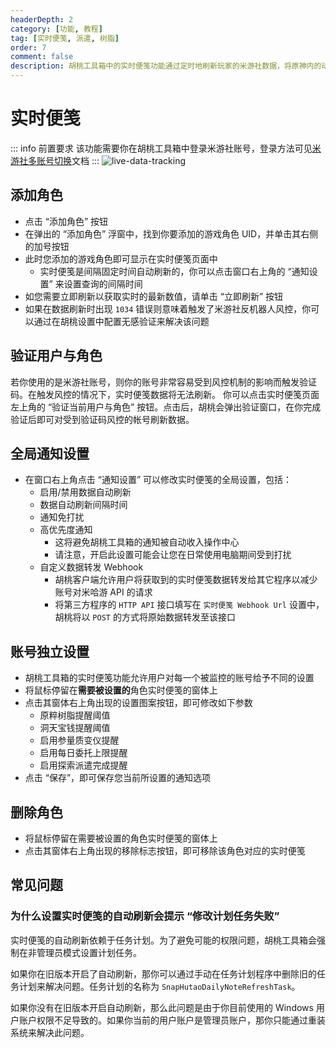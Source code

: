 ```yaml
---
headerDepth: 2
category: [功能, 教程]
tag: [实时便笺, 派遣, 树脂]
order: 7
comment: false
description: 胡桃工具箱中的实时便笺功能通过定时地刷新玩家的米游社数据，将原神内的动态信息同步至本地计算机并根据用户的要求按条件执行消息提醒推送。
---
```


# 实时便笺

::: info 前置要求
该功能需要你在胡桃工具箱中登录米游社账号，登录方法可见[米游社多账号切换](mhy-account-switch.md)文档
:::
![live-data-tracking](https://img.alicdn.com/imgextra/i4/1797064093/O1CN01YUyKil1g6e0x3SpKX_!!1797064093.png_.webp)

## 添加角色

- 点击 “添加角色” 按钮
- 在弹出的 “添加角色” 浮窗中，找到你要添加的游戏角色 UID，并单击其右侧的加号按钮
- 此时您添加的游戏角色即可显示在实时便笺页面中
  - 实时便笺是间隔固定时间自动刷新的，你可以点击窗口右上角的 “通知设置” 来设置查询的间隔时间
- 如您需要立即刷新以获取实时的最新数值，请单击 “立即刷新” 按钮
- 如果在数据刷新时出现 `1034` 错误则意味着触发了米游社反机器人风控，你可以通过在胡桃设置中配置无感验证来解决该问题

## 验证用户与角色

若你使用的是米游社账号，则你的账号非常容易受到风控机制的影响而触发验证码。在触发风控的情况下，实时便笺数据将无法刷新。
你可以点击实时便笺页面左上角的 “验证当前用户与角色” 按钮。点击后，胡桃会弹出验证窗口，在你完成验证后即可对受到验证码风控的帐号刷新数据。

## 全局通知设置

- 在窗口右上角点击 “通知设置” 可以修改实时便笺的全局设置，包括：
  - 启用/禁用数据自动刷新
  - 数据自动刷新间隔时间
  - 通知免打扰
  - 高优先度通知
    - 这将避免胡桃工具箱的通知被自动收入操作中心
    - 请注意，开启此设置可能会让您在日常使用电脑期间受到打扰
  - 自定义数据转发 Webhook
    - 胡桃客户端允许用户将获取到的实时便笺数据转发给其它程序以减少账号对米哈游 API 的请求
    - 将第三方程序的 `HTTP API` 接口填写在 `实时便笺 Webhook Url` 设置中，胡桃将以 `POST` 的方式将原始数据转发至该接口

## 账号独立设置

- 胡桃工具箱的实时便笺功能允许用户对每一个被监控的账号给予不同的设置
- 将鼠标停留在**需要被设置的**角色实时便笺的窗体上
- 点击其窗体右上角出现的设置图案按钮，即可修改如下参数
  - 原粹树脂提醒阈值
  - 洞天宝钱提醒阈值
  - 启用参量质变仪提醒
  - 启用每日委托上限提醒
  - 启用探索派遣完成提醒
- 点击 “保存”，即可保存您当前所设置的通知选项

## 删除角色

- 将鼠标停留在需要被设置的角色实时便笺的窗体上
- 点击其窗体右上角出现的移除标志按钮，即可移除该角色对应的实时便笺

## 常见问题

### 为什么设置实时便笺的自动刷新会提示 “修改计划任务失败”

实时便笺的自动刷新依赖于任务计划。为了避免可能的权限问题，胡桃工具箱会强制在非管理员模式设置计划任务。

如果你在旧版本开启了自动刷新，那你可以通过手动在任务计划程序中删除旧的任务计划来解决问题。任务计划的名称为 `SnapHutaoDailyNoteRefreshTask`。

如果你没有在旧版本开启自动刷新，那么此问题是由于你目前使用的 Windows 用户账户权限不足导致的。如果你当前的用户账户是管理员账户，那你只能通过重装系统来解决此问题。

